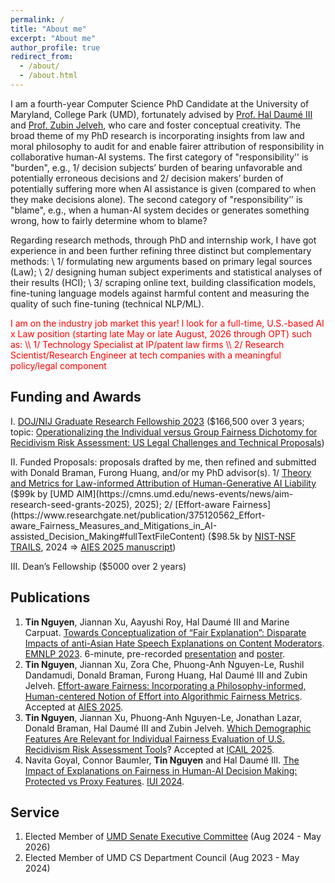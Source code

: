 ```yaml
---
permalink: /
title: "About me"
excerpt: "About me"
author_profile: true
redirect_from: 
  - /about/
  - /about.html
---
```


I am a fourth-year Computer Science PhD Candidate at the University of Maryland, College Park (UMD), fortunately advised by [Prof. Hal Daumé III](http://users.umiacs.umd.edu/~hal/) and [Prof. Zubin Jelveh](https://zjelveh.github.io/), who care and foster conceptual creativity. The broad theme of my PhD research is incorporating insights from law and moral philosophy to audit for and enable fairer attribution of responsibility in collaborative human-AI systems. The first category of "responsibility’' is "burden", e.g., 1/ decision subjects’ burden of bearing unfavorable and potentially erroneous decisions and 2/ decision makers’ burden of potentially suffering more when AI assistance is given (compared to when they make decisions alone). The second category of "responsibility’' is "blame", e.g., when a human-AI system decides or generates something wrong, how to fairly determine whom to blame?

Regarding research methods, through PhD and internship work, I have got experience in and been further refining three distinct but complementary methods: \\
1/ formulating new arguments based on primary legal sources (Law); \\
2/ designing human subject experiments and statistical analyses of their results (HCI); \\
3/ scraping online text, building classification models, fine-tuning language models against harmful content and measuring the quality of such fine-tuning (technical NLP/ML).

<span style="color:red">
I am on the industry job market this year! I look for a full-time, U.S.-based AI x Law position (starting late May or late August, 2026 through OPT) such as: \\
1/ Technology Specialist at IP/patent law firms \\
2/ Research Scientist/Research Engineer at tech companies with a meaningful policy/legal component
  
</span>

## Funding and Awards
I. [DOJ/NIJ Graduate Research Fellowship 2023](https://nij.ojp.gov/graduate-research-fellowship-program-past-and-present-fellows) ($166,500 over 3 years; topic: [Operationalizing the Individual versus Group Fairness Dichotomy for Recidivism Risk Assessment: US Legal Challenges and Technical Proposals](https://www.researchgate.net/publication/376268389_Operationalizing_the_Individual_v_Group_Fairness_Dichotomy_for_Recidivism_Risk_Assessment_US_Legal_Challenges_and_Technical_Proposals))

II. Funded Proposals: proposals drafted by me, then refined and submitted with Donald Braman, Furong Huang, and/or my PhD advisor(s). 1/ [Theory and Metrics for Law-informed Attribution of Human-Generative AI Liability](https://www.researchgate.net/publication/392164685_Theory_and_Metrics_for_Law-informed_Attribution_of_Human-Generative_AI_Liability) ($99k by [UMD AIM](https://cmns.umd.edu/news-events/news/aim-research-seed-grants-2025), 2025); 2/ [Effort-aware Fairness](https://www.researchgate.net/publication/375120562_Effort-aware_Fairness_Measures_and_Mitigations_in_AI-assisted_Decision_Making#fullTextFileContent) ($98.5k by [NIST-NSF TRAILS](https://www.trails.umd.edu/news/trails-announces-first-round-of-seed-funding), 2024 => [AIES 2025 manuscript](https://arxiv.org/abs/2505.19317))

III. Dean’s Fellowship ($5000 over 2 years)

## Publications
1. **Tin Nguyen**, Jiannan Xu, Aayushi Roy, Hal Daumé III and Marine Carpuat. 
[Towards Conceptualization of “Fair Explanation”: Disparate Impacts of anti-Asian Hate Speech Explanations on Content Moderators](https://aclanthology.org/2023.emnlp-main.602/). [EMNLP 2023](https://2023.emnlp.org/). 6-minute, pre-recorded [presentation](https://drive.google.com/file/d/174PPUTFtFtcHVFOW7mVOoGFzJm7tj8u9/view?usp=sharing) and [poster](https://drive.google.com/file/d/1LzW-KbDUsYDvvhi-3SCKkyssKrWTciat/view?usp=sharing).
2. **Tin Nguyen**, Jiannan Xu, Zora Che, Phuong-Anh Nguyen-Le, Rushil Dandamudi, Donald Braman, Furong Huang, Hal Daumé III and Zubin Jelveh. [Effort-aware Fairness: Incorporating a Philosophy-informed, Human-centered Notion of Effort into Algorithmic Fairness Metrics](https://arxiv.org/abs/2505.19317). Accepted at [AIES 2025](https://www.aies-conference.com/2025/). 
3. **Tin Nguyen**, Jiannan Xu, Phuong-Anh Nguyen-Le, Jonathan Lazar, Donald Braman, Hal Daumé III and Zubin Jelveh. [Which Demographic Features Are Relevant for Individual Fairness Evaluation of U.S. Recidivism Risk Assessment Tools](https://arxiv.org/abs/2505.09868)? Accepted at [ICAIL 2025](https://sites.northwestern.edu/icail2025/). 
4. Navita Goyal, Connor Baumler, **Tin Nguyen** and Hal Daumé III. [The Impact of Explanations on Fairness in Human-AI Decision Making: Protected vs Proxy Features](https://dl.acm.org/doi/10.1145/3640543.3645210). [IUI 2024](https://iui.acm.org/2024/).

## Service
1. Elected Member of [UMD Senate Executive Committee](https://www.senate.umd.edu/committees/senate-executive-committee) (Aug 2024 - May 2026)
2. Elected Member of UMD CS Department Council (Aug 2023 - May 2024)

